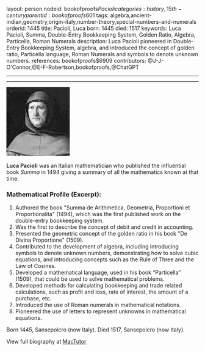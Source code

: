 layout: person
nodeid: bookofproofs$Pacioli
categories: history,15th-century
parentid: bookofproofs$601
tags: algebra,ancient-indian,geometry,origin-italy,number-theory,special-numbers-and-numerals
orderid: 1445
title: Pacioli, Luca
born: 1445
died: 1517
keywords: Luca Pacioli, Summa, Double-Entry Bookkeeping System, Golden Ratio, Algebra, Particella, Roman Numerals
description: Luca Pacioli pioneered in Double-Entry Bookkeeping System, algebra, and introduced the concept of golden ratio, Particella language, Roman Numerals and symbols to denote unknown numbers.
references: bookofproofs$6909
contributors: @J-J-O'Connor,@E-F-Robertson,bookofproofs,@ChatGPT

---



---

![Pacioli.jpg](https://github.com/bookofproofs/bookofproofs.github.io/blob/main/_sources/_assets/images/portraits/Pacioli.jpg?raw=true)

**Luca Pacioli** was an Italian mathematician who published the influential book _Summa_ in 1494 giving a summary of all the mathematics known at that time.

### Mathematical Profile (Excerpt):
1. Authored the book "Summa de Arithmetica, Geometria, Proportioni et Proportionalita" (1494), which was the first published work on the double-entry bookkeeping system.
2. Was the first to describe the concept of debit and credit in accounting.
3. Presented the geometric concept of the golden ratio in his book "De Divina Proportione" (1509).
4. Contributed to the development of algebra, including introducing symbols to denote unknown numbers, demonstrating how to solve cubic equations, and introducing concepts such as the Rule of Three and the Law of Cosines.
5. Developed a mathematical language, used in his book “Particella” (1509), that could be used to solve mathematical problems.
6. Developed methods for calculating bookkeeping and trade related calculations, such as profit and loss, rate of interest, the amount of a purchase, etc.
7. Introduced the use of Roman numerals in mathematical notations. 
8. Pioneered the use of letters to represent unknowns in mathematical equations.

Born 1445, Sansepolcro (now Italy). Died 1517, Sansepolcro (now Italy).

View full biography at [MacTutor](https://mathshistory.st-andrews.ac.uk/Biographies/Pacioli/)
